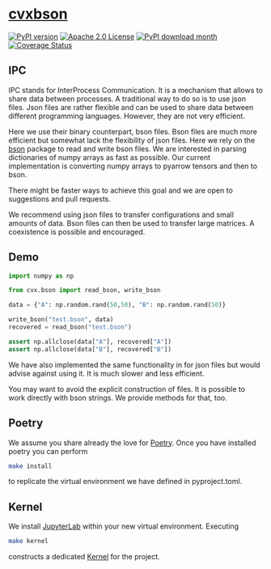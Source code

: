 # [cvxbson](https://www.cvxgrp.org/cvxbson/book)

[![PyPI version](https://badge.fury.io/py/cvxbson.svg)](https://badge.fury.io/py/cvxbson)
[![Apache 2.0
License](https://img.shields.io/badge/License-APACHEv2-brightgreen.svg)](https://github.com/cvxgrp/cvxbson/blob/master/LICENSE)
[![PyPI download
month](https://img.shields.io/pypi/dm/cvxbson.svg)](https://pypi.python.org/pypi/cvxbson/)
[![Coverage
Status](https://coveralls.io/repos/github/cvxgrp/cvxbson/badge.png?branch=main)](https://coveralls.io/github/cvxgrp/cvxbson?branch=main)

## IPC

IPC stands for InterProcess Communication. It is a mechanism that allows to share
data between processes. A traditional way to do so is to use json files.
Json files are rather flexible and can be used to share data between different
programming languages. However, they are not very efficient.

Here we use their binary counterpart, bson files. Bson files are much more efficient
but somewhat lack the flexibility of json files. Here we rely on the [bson](https://pypi.org/project/bson/)
package to read and write bson files. We are interested in parsing dictionaries
of numpy arrays as fast as possible. Our current implementation is converting
numpy arrays to pyarrow tensors and then to bson.

There might be faster ways to achieve this goal and we are open to suggestions
and pull requests.

We recommend using json files to transfer configurations and small amounts of data.
Bson files can then be used to transfer large matrices. A coexistence is possible
and encouraged.

## Demo

```python
import numpy as np

from cvx.bson import read_bson, write_bson

data = {"A": np.random.rand(50,50), "B": np.random.rand(50)}

write_bson("test.bson", data)
recovered = read_bson("test.bson")

assert np.allclose(data["A"], recovered["A"])
assert np.allclose(data["B"], recovered["B"])
```

We have also implemented the same functionality in for json files but would advise
against using it. It is much slower and less efficient.

You may want to avoid the explicit construction of files.
It is possible to work directly with bson strings. We provide methods for that, too.

## Poetry

We assume you share already the love for [Poetry](https://python-poetry.org).
Once you have installed poetry you can perform

```bash
make install
```

to replicate the virtual environment we have defined in pyproject.toml.

## Kernel

We install [JupyterLab](https://jupyter.org) within your new virtual
environment. Executing

```bash
make kernel
```

constructs a dedicated [Kernel](https://docs.jupyter.org/en/latest/projects/kernels.html)
for the project.
